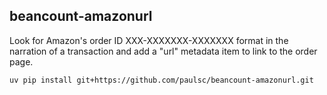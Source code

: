 ## beancount-amazonurl

Look for Amazon's order ID XXX-XXXXXXX-XXXXXXX format in the narration of a
transaction and add a "url" metadata item to link to the order page.

```
uv pip install git+https://github.com/paulsc/beancount-amazonurl.git
``` 
